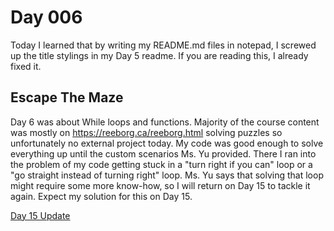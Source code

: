 # Day 006

Today I learned that by writing my README.md files in notepad, I screwed up the title stylings in my Day 5 readme. If you are reading this, I already fixed it.

## Escape The Maze
Day 6 was about While loops and functions. Majority of the course content was mostly on https://reeborg.ca/reeborg.html solving puzzles so unfortunately no external project today.
My code was good enough to solve everything up until the custom scenarios Ms. Yu provided. There I ran into the problem of my code getting stuck in a "turn right if you can" loop or a "go straight instead of turning right" loop. Ms. Yu says that solving that loop might require some more know-how, so I will return on Day 15 to tackle it again. Expect my solution for this on Day 15. 

[Day 15 Update](https://github.com/aktayca/100-days-of-Python/tree/main/Day%20015#day-006-exercise-reeborgs-maze)